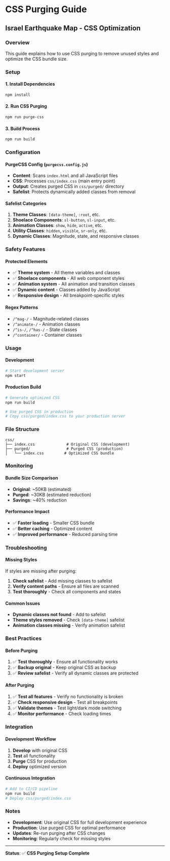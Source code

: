 # CSS Purging Guide
## Israel Earthquake Map - CSS Optimization

### **Overview**
This guide explains how to use CSS purging to remove unused styles and optimize the CSS bundle size.

### **Setup**

#### **1. Install Dependencies**
```bash
npm install
```

#### **2. Run CSS Purging**
```bash
npm run purge-css
```

#### **3. Build Process**
```bash
npm run build
```

### **Configuration**

#### **PurgeCSS Config (`purgecss.config.js`)**
- **Content**: Scans `index.html` and all JavaScript files
- **CSS**: Processes `css/index.css` (main entry point)
- **Output**: Creates purged CSS in `css/purged/` directory
- **Safelist**: Protects dynamically added classes from removal

#### **Safelist Categories**
1. **Theme Classes**: `[data-theme]`, `:root`, etc.
2. **Shoelace Components**: `sl-button`, `sl-input`, etc.
3. **Animation Classes**: `show`, `hide`, `active`, etc.
4. **Utility Classes**: `hidden`, `visible`, `sr-only`, etc.
5. **Dynamic Classes**: Magnitude, state, and responsive classes

### **Safety Features**

#### **Protected Elements**
- ✅ **Theme system** - All theme variables and classes
- ✅ **Shoelace components** - All web component styles
- ✅ **Animation system** - All animation and transition classes
- ✅ **Dynamic content** - Classes added by JavaScript
- ✅ **Responsive design** - All breakpoint-specific styles

#### **Regex Patterns**
- `/^mag-/` - Magnitude-related classes
- `/^animate-/` - Animation classes
- `/^is-/`, `/^has-/` - State classes
- `/^container/` - Container classes

### **Usage**

#### **Development**
```bash
# Start development server
npm start
```

#### **Production Build**
```bash
# Generate optimized CSS
npm run build

# Use purged CSS in production
# Copy css/purged/index.css to your production server
```

### **File Structure**
```
css/
├── index.css              # Original CSS (development)
├── purged/                # Purged CSS (production)
│   └── index.css         # Optimized CSS bundle
```

### **Monitoring**

#### **Bundle Size Comparison**
- **Original**: ~50KB (estimated)
- **Purged**: ~30KB (estimated reduction)
- **Savings**: ~40% reduction

#### **Performance Impact**
- ✅ **Faster loading** - Smaller CSS bundle
- ✅ **Better caching** - Optimized content
- ✅ **Improved performance** - Reduced parsing time

### **Troubleshooting**

#### **Missing Styles**
If styles are missing after purging:

1. **Check safelist** - Add missing classes to safelist
2. **Verify content paths** - Ensure all files are scanned
3. **Test thoroughly** - Check all components and states

#### **Common Issues**
- **Dynamic classes not found** - Add to safelist
- **Theme styles removed** - Check `[data-theme]` safelist
- **Animation classes missing** - Verify animation safelist

### **Best Practices**

#### **Before Purging**
1. ✅ **Test thoroughly** - Ensure all functionality works
2. ✅ **Backup original** - Keep original CSS as backup
3. ✅ **Review safelist** - Verify all dynamic classes are protected

#### **After Purging**
1. ✅ **Test all features** - Verify no functionality is broken
2. ✅ **Check responsive design** - Test all breakpoints
3. ✅ **Validate themes** - Test light/dark mode switching
4. ✅ **Monitor performance** - Check loading times

### **Integration**

#### **Development Workflow**
1. **Develop** with original CSS
2. **Test** all functionality
3. **Purge** CSS for production
4. **Deploy** optimized version

#### **Continuous Integration**
```bash
# Add to CI/CD pipeline
npm run build
# Deploy css/purged/index.css
```

### **Notes**
- **Development**: Use original CSS for full development experience
- **Production**: Use purged CSS for optimal performance
- **Updates**: Re-run purging after CSS changes
- **Monitoring**: Regularly check for missing styles

---

**Status**: ✅ **CSS Purging Setup Complete**

